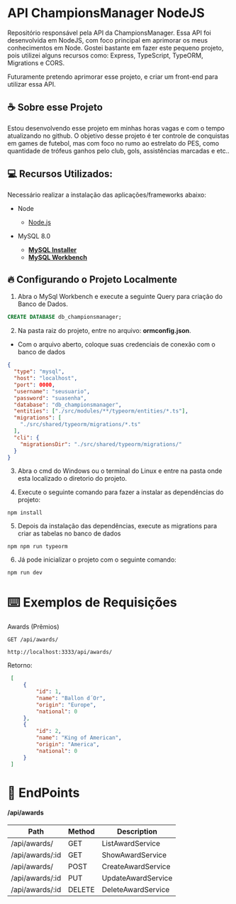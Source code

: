 # API ChampionsManager NodeJS

Repositório responsável pela API da ChampionsManager. Essa API foi desenvolvida em NodeJS, 
com foco principal em aprimorar os meus conhecimentos em Node. Gostei bastante em fazer este pequeno projeto, pois utilizei alguns recursos como: Express, TypeScript, TypeORM, Migrations e CORS.

Futuramente pretendo aprimorar esse projeto, e criar um front-end para utilizar essa API.

## ☕ Sobre esse Projeto

Estou desenvolvendo esse projeto em minhas horas vagas e com o tempo atualizando no github. 
O objetivo desse projeto é ter controle de conquistas em games de futebol, mas com foco no rumo ao estrelato do PES, como quantidade de trófeus ganhos pelo club, gols, assistências marcadas e etc..

## :computer: Recursos Utilizados: 

Necessário realizar a instalação das aplicações/frameworks abaixo:


* Node

    * [Node.js](https://nodejs.org/en/)

* MySQL 8.0

    - **[MySQL Installer](https://dev.mysql.com/downloads/installer/)**
    - **[MySQL Workbench](https://dev.mysql.com/downloads/workbench/)**

## :fire: Configurando o Projeto Localmente

1) Abra o MySql Workbench e execute a seguinte Query para criação do Banco de Dados.

```sql
CREATE DATABASE db_championsmanager;
```
2) Na pasta raiz do projeto, entre no arquivo: **ormconfig.json**.

  - Com o arquivo aberto, coloque suas credenciais de conexão com o banco de dados

```json
{
  "type": "mysql",
  "host": "localhost",
  "port": 0000,
  "username": "seusuario",
  "password": "suasenha",
  "database": "db_championsmanager",
  "entities": ["./src/modules/**/typeorm/entities/*.ts"],
  "migrations": [
    "./src/shared/typeorm/migrations/*.ts"
  ],
  "cli": {
    "migrationsDir": "./src/shared/typeorm/migrations/"
  }
}

```

3) Abra o cmd do Windows ou o terminal do Linux e entre na pasta onde esta localizado o diretorio do projeto.

4) Execute o seguinte comando para fazer a instalar as dependências  do projeto:
```
npm install
```
5) Depois da instalação das dependências, execute as migrations para criar as tabelas no banco de dados
```
npm npm run typeorm
```
6) Já pode inicializar o projeto com o seguinte comando:
```
npm run dev
```

# ⌨️ Exemplos de Requisições

Awards (Prêmios)

`GET /api/awards/`
 
 ```
 http://localhost:3333/api/awards/
 ```
   
   Retorno:
   ```json
    [
        {
            "id": 1,
            "name": "Ballon d´Or",
            "origin": "Europe",
            "national": 0
        },
        {
            "id": 2,
            "name": "King of American",
            "origin": "America",
            "national": 0
        }
    ]
```

# 🔴 EndPoints

#### /api/awards
Path | Method | Description
---|---|---
/api/awards/ | GET | ListAwardService
/api/awards/:id | GET | ShowAwardService
/api/awards/ | POST | CreateAwardService
/api/awards/:id | PUT | UpdateAwardService
/api/awards/:id | DELETE | DeleteAwardService
